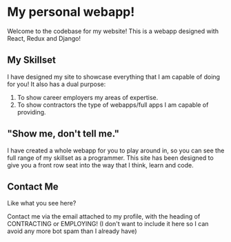 # My personal webapp!
Welcome to the codebase for my website! This is a webapp designed with React, Redux and Django!

## My Skillset
I have designed my site to showcase everything that I am capable of doing for you!
It also has a dual purpose:
  1. To show career employers my areas of expertise.
  2. To show contractors the type of webapps/full apps I am capable of providing.


## "Show me, don't tell me."
I have created a whole webapp for you to play around in, so you can see the full range of my skillset as a programmer.
This site has been designed to give you a front row seat into the way that I think, learn and code.

## Contact Me
Like what you see here?

Contact me via the email attached to my profile, with the heading of CONTRACTING or EMPLOYING! 
(I don't want to include it here so I can avoid any more bot spam than I already have)
